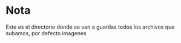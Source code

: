 # Nota

Este es el directorio donde se van a guardas todos los archivos que subamos, por defecto imagenes
